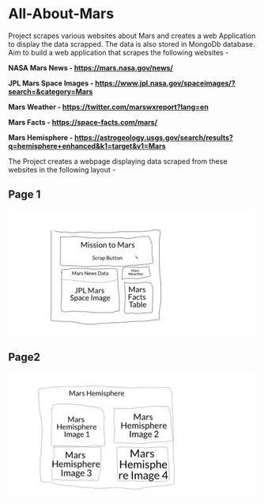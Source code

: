 # All-About-Mars
Project scrapes various websites about Mars and creates a web Application to display the data scrapped. The data is also stored in MongoDb database. Aim to build a web application that scrapes the following websites - 

**NASA Mars News - https://mars.nasa.gov/news/**

**JPL Mars Space Images - https://www.jpl.nasa.gov/spaceimages/?search=&category=Mars**

**Mars Weather - https://twitter.com/marswxreport?lang=en**

**Mars Facts - https://space-facts.com/mars/**

**Mars Hemisphere - https://astrogeology.usgs.gov/search/results?q=hemisphere+enhanced&k1=target&v1=Mars**

The Project creates a webpage displaying data scraped from these websites in the following layout - 

## Page 1
![Page 1](img/pg1.png)

## Page2
![Page 2](img/pg2.png)

